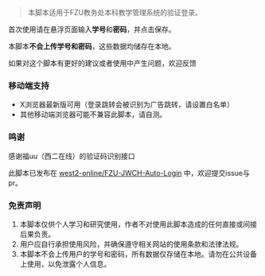 >本脚本适用于FZU教务处本科教学管理系统的验证登录。

首次使用请在悬浮页面输入**学号**和**密码**，并点击保存。

本脚本**不会上传学号和密码**，这些数据均储存在本地。

如果对这个脚本有更好的建议或者使用中产生问题，欢迎反馈

### 移动端支持

- X浏览器最新版可用（登录跳转会被识别为广告跳转，请设置白名单）
- 其他移动端浏览器可能不兼容此脚本，请自测。

### 鸣谢
感谢福uu（西二在线）的验证码识别接口

此脚本已发布在 [west2-online/FZU-JWCH-Auto-Login](https://github.com/west2-online/FZU-JWCH-Auto-Login) 中，欢迎提交issue与pr。

### 免责声明

1. 本脚本仅供个人学习和研究使用，作者不对使用此脚本造成的任何直接或间接后果负责。
2. 用户应自行承担使用风险，并确保遵守相关网站的使用条款和法律法规。
3. 本脚本不会上传用户的学号和密码，所有数据仅存储在本地。请勿在公共设备上使用，以免泄露个人信息。